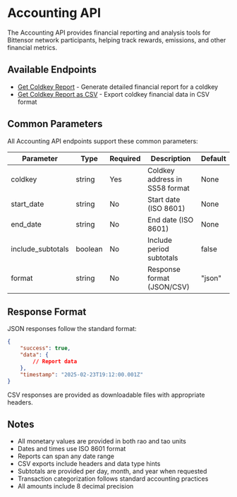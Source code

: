 # Accounting API

The Accounting API provides financial reporting and analysis tools for Bittensor network participants, helping track rewards, emissions, and other financial metrics.

## Available Endpoints

- [Get Coldkey Report](get-coldkey-report.md) - Generate detailed financial report for a coldkey
- [Get Coldkey Report as CSV](get-coldkey-report-csv.md) - Export coldkey financial data in CSV format

## Common Parameters

All Accounting API endpoints support these common parameters:

| Parameter | Type | Required | Description | Default |
|-----------|------|----------|-------------|---------|
| coldkey | string | Yes | Coldkey address in SS58 format | None |
| start_date | string | No | Start date (ISO 8601) | None |
| end_date | string | No | End date (ISO 8601) | None |
| include_subtotals | boolean | No | Include period subtotals | false |
| format | string | No | Response format (JSON/CSV) | "json" |

## Response Format

JSON responses follow the standard format:

```json
{
    "success": true,
    "data": {
        // Report data
    },
    "timestamp": "2025-02-23T19:12:00.001Z"
}
```

CSV responses are provided as downloadable files with appropriate headers.

## Notes

- All monetary values are provided in both rao and tao units
- Dates and times use ISO 8601 format
- Reports can span any date range
- CSV exports include headers and data type hints
- Subtotals are provided per day, month, and year when requested
- Transaction categorization follows standard accounting practices
- All amounts include 8 decimal precision 